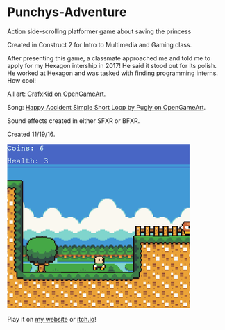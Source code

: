 # Punchys-Adventure
Action side-scrolling platformer game about saving the princess

Created in Construct 2 for Intro to Multimedia and Gaming class.

After presenting this game, a classmate approached me and told me to apply for my Hexagon intership in 2017! He said it stood out for its polish. He worked at Hexagon and was tasked with finding programming interns. How cool!

All art: [GrafxKid on OpenGameArt](https://opengameart.org/users/grafxkid).

Song: [Happy Accident Simple Short Loop by Pugly on OpenGameArt](https://opengameart.org/content/happy-accident).

Sound effects created in either SFXR or BFXR.

Created 11/19/16.

![](https://github.com/tjcouch1/Punchys-Adventure/blob/master/punchysadventure.gif)

Play it on [my website](https://www.tjcouch.xyz/punchy-s-adventure) or [itch.io](https://kanestaff.itch.io/punchys-adventure)!
